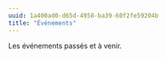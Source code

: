 ```yaml
---
uuid: 1a400ad0-d65d-4958-ba39-60f2fe59204b
title: "Événements"
---
```

 Les événements passés et à venir.
